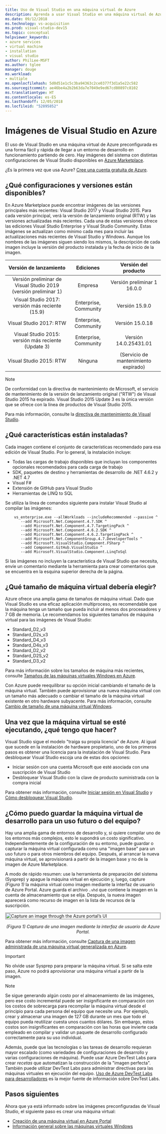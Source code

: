 ```yaml
---
title: Uso de Visual Studio en una máquina virtual de Azure
description: Aprenda a usar Visual Studio en una máquina virtual de Azure
ms.date: 09/12/2018
ms.technology: vs-acquisition
ms.prod: visual-studio-dev15
ms.topic: conceptual
helpviewer_keywords:
- azure services
- virtual machine
- installation
- visual studio
author: PhilLee-MSFT
ms.author: tglee
manager: douge
ms.workload:
- multiple
ms.openlocfilehash: 5d0d51e1c5c3ba94363c2ce0377f3d1a5e22c582
ms.sourcegitcommit: ae46be4a2b2b63da7e7049e9ed67cd80897c8102
ms.translationtype: HT
ms.contentlocale: es-ES
ms.lasthandoff: 12/05/2018
ms.locfileid: "52895852"
---
```

# <a id="top"> </a> Imágenes de Visual Studio en Azure

El uso de Visual Studio en una máquina virtual de Azure preconfigurada es una forma fácil y rápida de llegar a un entorno de desarrollo en funcionamiento partiendo de cero. Hay imágenes del sistema con distintas configuraciones de Visual Studio disponibles en [Azure Marketplace](https://azuremarketplace.microsoft.com/marketplace/apps?search=%22visual%20studio%202017%22&page=1).

¿Es la primera vez que usa Azure? [Cree una cuenta gratuita de Azure](https://azure.microsoft.com/free).

## <a name="what-configurations-and-versions-are-available"></a>¿Qué configuraciones y versiones están disponibles?

En Azure Marketplace puede encontrar imágenes de las versiones principales más recientes: Visual Studio 2017 y Visual Studio 2015. Para cada versión principal, verá la versión de lanzamiento original (RTW) y las versiones actualizadas más recientes. Cada una de estas versiones ofrece las ediciones Visual Studio Enterprise y Visual Studio Community. Estas imágenes se actualizan como mínimo cada mes para incluir las actualizaciones más recientes de Visual Studio y Windows. Aunque los nombres de las imágenes siguen siendo los mismos, la descripción de cada imagen incluye la versión del producto instalada y la fecha de inicio de la imagen.

| Versión de lanzamiento                                              | Ediciones                     |     Versión del producto      |
|:------------------------------------------------------------:|:----------------------------:|:------------------------:|
|   Versión preliminar de Visual Studio 2019 (versión preliminar 1)                   |           Empresa         | Versión preliminar 1 16.0.0 |
| Visual Studio 2017: versión más reciente (15.9)                    |    Enterprise, Community     |      Versión 15.9.0      |
|         Visual Studio 2017: RTW                              |    Enterprise, Community     |      Versión 15.0.18     |
|   Visual Studio 2015: versión más reciente (Update 3)                      |    Enterprise, Community     |  Versión 14.0.25431.01   |
|         Visual Studio 2015: RTW                              |             Ninguna             | (Servicio de mantenimiento expirado)  |

> [!NOTE]
> De conformidad con la directiva de mantenimiento de Microsoft, el servicio de mantenimiento de la versión de lanzamiento original ("RTW") de Visual Studio 2015 ha expirado. Visual Studio 2015 Update 3 es la única versión que se ofrece con la línea de productos de Visual Studio 2015.

Para más información, consulte la [directiva de mantenimiento de Visual Studio](/visualstudio/productinfo/vs-servicing-vs).

## <a name="what-features-are-installed"></a>¿Qué características están instaladas?

Cada imagen contiene el conjunto de características recomendado para esa edición de Visual Studio. Por lo general, la instalación incluye:

* Todas las cargas de trabajo disponibles que incluyan los componentes opcionales recomendados para cada carga de trabajo
* SDK, paquetes de destino y herramientas de desarrollo de .NET 4.6.2 y .NET 4.7
* Visual F#
* Extensión de GitHub para Visual Studio
* Herramientas de LINQ to SQL

Se utiliza la línea de comandos siguiente para instalar Visual Studio al compilar las imágenes:

```shell
    vs_enterprise.exe --allWorkloads --includeRecommended --passive ^
       --add Microsoft.Net.Component.4.7.SDK ^
       --add Microsoft.Net.Component.4.7.TargetingPack ^
       --add Microsoft.Net.Component.4.6.2.SDK ^
       --add Microsoft.Net.Component.4.6.2.TargetingPack ^
       --add Microsoft.Net.ComponentGroup.4.7.DeveloperTools ^
       --add Microsoft.VisualStudio.Component.FSharp ^
       --add Component.GitHub.VisualStudio ^
       --add Microsoft.VisualStudio.Component.LinqToSql
```

Si las imágenes no incluyen la característica de Visual Studio que necesita, envíe un comentario mediante la herramienta para crear comentarios que se encuentra en la esquina superior derecha de la página.

## <a name="what-size-vm-should-i-choose"></a>¿Qué tamaño de máquina virtual debería elegir?

Azure ofrece una amplia gama de tamaños de máquina virtual. Dado que Visual Studio es una eficaz aplicación multiproceso, es recomendable que la máquina tenga un tamaño que pueda incluir al menos dos procesadores y 7 GB de memoria. Le recomendamos los siguientes tamaños de máquina virtual para las imágenes de Visual Studio:

   * Standard_D2_v3
   * Standard_D2s_v3
   * Standard_D4_v3
   * Standard_D4s_v3
   * Standard_D2_v2
   * Standard_D2S_v2
   * Standard_D3_v2

Para más información sobre los tamaños de máquina más recientes, consulte [Tamaños de las máquinas virtuales Windows en Azure](/azure/virtual-machines/windows/sizes).

Con Azure puede reequilibrar su opción inicial cambiando el tamaño de la máquina virtual. También puede aprovisionar una nueva máquina virtual con un tamaño más adecuado o cambiar el tamaño de la máquina virtual existente en otro hardware subyacente. Para más información, consulte [Cambio de tamaño de una máquina virtual Windows](/azure/virtual-machines/windows/resize-vm).

## <a name="after-the-vm-is-running-whats-next"></a>Una vez que la máquina virtual se esté ejecutando, ¿qué tengo que hacer?

Visual Studio sigue el modelo "traiga su propia licencia" de Azure. Al igual que sucede en la instalación de hardware propietario, uno de los primeros pasos es obtener una licencia para la instalación de Visual Studio. Para desbloquear Visual Studio escoja una de estas dos opciones:
- Iniciar sesión con una cuenta Microsoft que esté asociada con una suscripción de Visual Studio
- Desbloquear Visual Studio con la clave de producto suministrada con la compra inicial

Para obtener más información, consulte [Iniciar sesión en Visual Studio](../ide/signing-in-to-visual-studio.md) y [Cómo desbloquear Visual Studio](../ide/how-to-unlock-visual-studio.md).

## <a name="how-do-i-save-the-development-vm-for-future-or-team-use"></a>¿Cómo puedo guardar la máquina virtual de desarrollo para un uso futuro o del equipo?

Hay una amplia gama de entornos de desarrollo y, si quiere compilar uno de los entornos más complejos, esto le supondrá un costo significativo. Independientemente de la configuración de su entorno, puede guardar o capturar la máquina virtual configurada como una "imagen base" para un uso futuro o para otros miembros del equipo. Después, al arrancar la nueva máquina virtual, se aprovisionará a partir de la imagen base y no de la imagen de Azure Marketplace.

A modo de rápido resumen: use la herramienta de preparación del sistema (Sysprep) y apague la máquina virtual en ejecución y, luego, capture *(Figura 1)* la máquina virtual como imagen mediante la interfaz de usuario de Azure Portal. Azure guarda el archivo `.vhd` que contiene la imagen en la cuenta de almacenamiento que se elija. Después, la nueva imagen aparecerá como recurso de imagen en la lista de recursos de la suscripción.

<img src="media/capture-vm.png" alt="Capture an image through the Azure portal’s UI" style="border:3px solid Silver; display: block; margin: auto;"><center>*(Figura 1) Captura de una imagen mediante la interfaz de usuario de Azure Portal.*</center>

Para obtener más información, consulte [Captura de una imagen administrada de una máquina virtual generalizada en Azure](/azure/virtual-machines/windows/capture-image-resource).

> [!IMPORTANT]
> No olvide usar Sysprep para preparar la máquina virtual. Si se salta este paso, Azure no podrá aprovisionar una máquina virtual a partir de la imagen.

> [!NOTE]
> Se sigue generando algún costo por el almacenamiento de las imágenes, pero ese costo incremental puede ser insignificante en comparación con los costos de sobrecarga para recompilar la máquina virtual desde el principio para cada persona del equipo que necesite una. Por ejemplo, crear y almacenar una imagen de 127 GB durante un mes que todo el equipo pueda reutilizar cuesta unos cuantos dólares. Sin embargo, estos costos son insignificantes en comparación con las horas que invierte cada empleado en compilar y validar un paquete de desarrollo configurado correctamente para su uso individual.

Además, puede que las tecnologías o las tareas de desarrollo requieran mayor escalado (como variedades de configuraciones de desarrollo y varias configuraciones de máquina). Puede usar Azure DevTest Labs para crear _recetas_ que automatizan la construcción de la "imagen perfecta". También puede utilizar DevTest Labs para administrar directivas para las máquinas virtuales en ejecución del equipo. [Uso de Azure DevTest Labs para desarrolladores](/azure/devtest-lab/devtest-lab-developer-lab) es la mejor fuente de información sobre DevTest Labs.

## <a name="next-steps"></a>Pasos siguientes

Ahora que ya está informado sobre las imágenes preconfiguradas de Visual Studio, el siguiente paso es crear una máquina virtual:

* [Creación de una máquina virtual en Azure Portal](/azure/virtual-machines/windows/quick-create-portal)
* [Información general sobre las máquinas virtuales Windows](/azure/virtual-machines/windows/overview)
